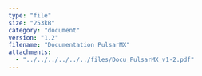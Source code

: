 ```yaml
---
type: "file"
size: "253kB"
category: "document"
version: "1.2"
filename: "Documentation PulsarMX"
attachments:
  - "../../../../../../files/Docu_PulsarMX_v1-2.pdf"
---
```

